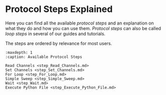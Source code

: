 # Protocol Steps Explained

Here you can find all the available *protocol steps* and an explanation on what they do and how you can use them. *Protocol steps* can also be called *loop steps* in several of our guides and tutorials.

The steps are ordered by relevance for most users.

```{toctree}
:maxdepth: 1
:caption: Available Protocol Steps

Read Channels <step_Read_Channels.md>
Set Channels <step_Set_Channels.md>
For Loop <step_For_Loop.md>
Simple Sweep <step_Simple_Sweep.md>
Wait <step_Wait.md>
Execute Python File <step_Execute_Python_File.md>
```
